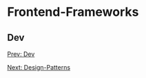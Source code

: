 # Frontend-Frameworks
## Dev

[](.md)

[Prev: Dev](Dev.md)

[Next: Design-Patterns](Design-Patterns.md)
